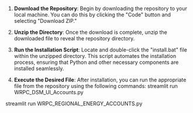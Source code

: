 1. **Download the Repository**: Begin by downloading the repository to your local machine. You can do this by clicking the "Code" button and selecting "Download ZIP."

2. **Unzip the Directory**: Once the download is complete, unzip the downloaded file to reveal the repository directory.

3. **Run the Installation Script**: Locate and double-click the "install.bat" file within the unzipped directory. This script automates the installation process, ensuring that Python and other necessary components are installed seamlessly.

4. **Execute the Desired File**: After installation, you can run the appropriate file from the repository using the following commands:
streamlit run WRPC_DSM_UI_Accounts.py

streamlit run WRPC_REGIONAL_ENERGY_ACCOUNTS.py

